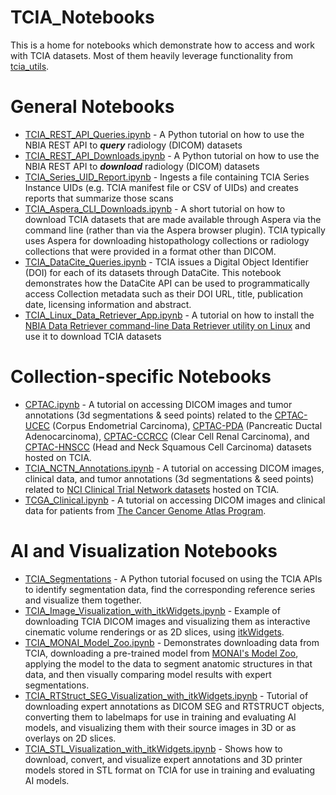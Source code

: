 # TCIA_Notebooks
This is a home for notebooks which demonstrate how to access and work with TCIA datasets. Most of them heavily leverage functionality from [tcia_utils](https://pypi.org/project/tcia-utils/).

# General Notebooks
*  [TCIA_REST_API_Queries.ipynb](https://github.com/kirbyju/TCIA_Notebooks/blob/main/TCIA_REST_API_Queries.ipynb) - A Python tutorial on how to use the NBIA REST API to ***query*** radiology (DICOM) datasets
*  [TCIA_REST_API_Downloads.ipynb](https://github.com/kirbyju/TCIA_Notebooks/blob/main/TCIA_REST_API_Downloads.ipynb) - A Python tutorial on how to use the NBIA REST API to ***download*** radiology (DICOM) datasets
*  [TCIA_Series_UID_Report.ipynb](https://github.com/kirbyju/TCIA_Notebooks/blob/main/TCIA_Series_UID_Report.ipynb) - Ingests a file containing TCIA Series Instance UIDs (e.g. TCIA manifest file or CSV of UIDs) and creates reports that summarize those scans
* [TCIA_Aspera_CLI_Downloads.ipynb](https://github.com/kirbyju/TCIA_Notebooks/blob/main/TCIA_Aspera_CLI_Downloads.ipynb) - A short tutorial on how to download TCIA datasets that are made available through Aspera via the command line (rather than via the Aspera browser plugin).  TCIA typically uses Aspera for downloading histopathology collections or radiology collections that were provided in a format other than DICOM.
* [TCIA_DataCite_Queries.ipynb](https://github.com/kirbyju/TCIA_Notebooks/blob/main/TCIA_DataCite_Queries.ipynb) - TCIA issues a Digital Object Identifier (DOI) for each of its datasets through DataCite. This notebook demonstrates how the DataCite API can be used to programmatically access Collection metadata such as their DOI URL, title, publication date, licensing information and abstract.
*  [TCIA_Linux_Data_Retriever_App.ipynb](https://github.com/kirbyju/TCIA_Notebooks/blob/main/TCIA_Linux_Data_Retriever_App.ipynb) - A tutorial on how to install the [NBIA Data Retriever command-line Data Retriever utility on Linux](https://wiki.cancerimagingarchive.net/x/2QKPBQ) and use it to download TCIA datasets

# Collection-specific Notebooks
*  [CPTAC.ipynb](https://github.com/kirbyju/TCIA_Notebooks/blob/main/CPTAC/CPTAC.ipynb) - A tutorial on accessing DICOM images and tumor annotations (3d segmentations & seed points) related to the [CPTAC-UCEC](https://doi.org/10.7937/89M3-KQ43) (Corpus Endometrial Carcinoma), [CPTAC-PDA](https://doi.org/10.7937/BW9V-BX61) (Pancreatic Ductal Adenocarcinoma), [CPTAC-CCRCC](https://doi.org/10.7937/SKQ4-QX48) (Clear Cell Renal Carcinoma), and [CPTAC-HNSCC](https://doi.org/10.7937/PFEC-T641) (Head and Neck Squamous Cell Carcinoma) datasets hosted on TCIA.
*  [TCIA_NCTN_Annotations.ipynb](https://github.com/kirbyju/TCIA_Notebooks/blob/main/TCIA_NCTN_Annotations.ipynb) - A tutorial on accessing DICOM images, clinical data, and tumor annotations (3d segmentations & seed points) related to [NCI Clinical Trial Network datasets](https://wiki.cancerimagingarchive.net/x/BQHDAg) hosted on TCIA.
*  [TCGA_Clinical.ipynb](https://github.com/kirbyju/TCIA_Notebooks/blob/main/TCGA/TCGA_Clinical.ipynb) - A tutorial on accessing DICOM images and clinical data for patients from [The Cancer Genome Atlas Program](https://wiki.cancerimagingarchive.net/x/sgEe).

# AI and Visualization Notebooks
*  [TCIA_Segmentations](https://github.com/kirbyju/TCIA_Notebooks/blob/main/TCIA_Segmentations.ipynb) - A Python tutorial focused on using the TCIA APIs to identify segmentation data, find the corresponding reference series and visualize them together. 
* [TCIA_Image_Visualization_with_itkWidgets.ipynb](https://github.com/kirbyju/TCIA_Notebooks/blob/main/TCIA_Image_Visualization_with_itkWidgets.ipynb) - Example of downloading TCIA DICOM images and visualizing them as interactive cinematic volume renderings or as 2D slices, using [itkWidgets](https://github.com/InsightSoftwareConsortium/itkwidgets).
* [TCIA_MONAI_Model_Zoo.ipynb](https://github.com/kirbyju/TCIA_Notebooks/blob/main/TCIA_MONAI_Model_Zoo.ipynb) - Demonstrates downloading data from TCIA, downloading a pre-trained model from [MONAI's Model Zoo](https://monai.io/model-zoo.html), applying the model to the data to segment anatomic structures in that data, and then visually comparing model results with expert segmentations.
* [TCIA_RTStruct_SEG_Visualization_with_itkWidgets.ipynb](https://github.com/kirbyju/TCIA_Notebooks/blob/main/TCIA_RTStruct_SEG_Visualization_with_itkWidgets.ipynb) - Tutorial of downloading expert annotations as DICOM SEG and RTSTRUCT objects, converting them to labelmaps for use in training and evaluating AI models, and visualizing them with their source images in 3D or as overlays on 2D slices.
* [TCIA_STL_Visualization_with_itkWidgets.ipynb](https://github.com/kirbyju/TCIA_Notebooks/blob/main/TCIA_STL_Visualization_with_itkWidgets.ipynb) - Shows how to download, convert, and visualize expert annotations and 3D printer models stored in STL format on TCIA for use in training and evaluating AI models.
